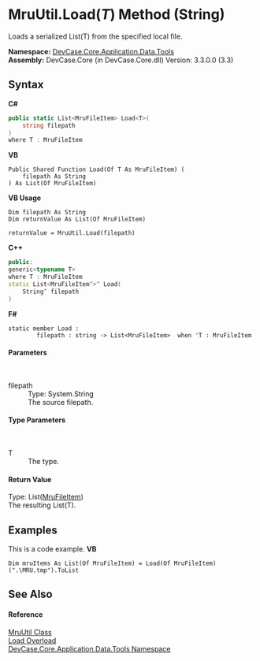 # MruUtil.Load(*T*) Method (String)
 

Loads a serialized List(T) from the specified local file.

**Namespace:**&nbsp;<a href="N_DevCase_Core_Application_Data_Tools">DevCase.Core.Application.Data.Tools</a><br />**Assembly:**&nbsp;DevCase.Core (in DevCase.Core.dll) Version: 3.3.0.0 (3.3)

## Syntax

**C#**<br />
``` C#
public static List<MruFileItem> Load<T>(
	string filepath
)
where T : MruFileItem

```

**VB**<br />
``` VB
Public Shared Function Load(Of T As MruFileItem) ( 
	filepath As String
) As List(Of MruFileItem)
```

**VB Usage**<br />
``` VB Usage
Dim filepath As String
Dim returnValue As List(Of MruFileItem)

returnValue = MruUtil.Load(filepath)
```

**C++**<br />
``` C++
public:
generic<typename T>
where T : MruFileItem
static List<MruFileItem^>^ Load(
	String^ filepath
)
```

**F#**<br />
``` F#
static member Load : 
        filepath : string -> List<MruFileItem>  when 'T : MruFileItem

```


#### Parameters
&nbsp;<dl><dt>filepath</dt><dd>Type: System.String<br />The source filepath.</dd></dl>

#### Type Parameters
&nbsp;<dl><dt>T</dt><dd>The type.</dd></dl>

#### Return Value
Type: List(<a href="T_DevCase_Core_Application_Data_MruFileItem">MruFileItem</a>)<br />The resulting List(T).

## Examples
This is a code example. 
**VB**<br />
``` VB
Dim mruItems As List(Of MruFileItem) = Load(Of MruFileItem)(".\MRU.tmp").ToList
```


## See Also


#### Reference
<a href="T_DevCase_Core_Application_Data_Tools_MruUtil">MruUtil Class</a><br /><a href="Overload_DevCase_Core_Application_Data_Tools_MruUtil_Load">Load Overload</a><br /><a href="N_DevCase_Core_Application_Data_Tools">DevCase.Core.Application.Data.Tools Namespace</a><br />